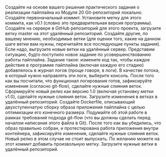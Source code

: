 Создайте на основе вашего решения практического задания о реализации пайплайна из Модуля 20 Git-репозиторий локально.
Создайте первоначальный коммит.
Установите метку для этого коммита, как v0.1 (словно это предварительная версия программы).
Создайте на сервере в GitHub репозиторий для этого проекта, загрузите ветку master на этот удалённый репозиторий.
Создайте другие, по вашему мнению, необходимые ветки (для оценки того, какие на данном шаге ветки вам нужны, перечитайте все последующие пункты задания). Если надо, выгрузите новые ветки на удалённый сервер.
Представим ситуацию, будто поступило новое задание по усовершенствованию работы пайплайна. Задание такое: измените код так, чтобы каждое действие в программе пайплайна (включая каждую его стадию) добавлялось в журнал логов (проще говоря, в логи). В качестве потока, в который нужно направлять эти логи, выберите консоль.
После того как вы посчитали, что функционал логирования готов, зафиксируйте изменения (согласно git-flow), сделайте нужные слияния веток.
Сформируйте новый релиз как версию 1.0 (включая установку метки v1.0), сделайте нужные слияния веток.
Загрузите изменения в ветках в удалённый репозиторий.
Создайте Dockerfile, описывающий двухступенчатую сборку образа приложения пайплайна с целью оптимизации его конечного размера. Подумайте об этой работе в рамках требований подхода git-flow (что вы должны сделать перед началом написания этого файла в Git).
После того как вы убедились, что образ правильно собран, и протестирована работа приложения внутри контейнера, зафиксируйте изменения, сделайте нужные слияния веток. Новый релиз в этом случае не стоит выпускать. По желанию можете на этот коммит добавить произвольную метку.
Загрузите нужные ветки в удалённый репозиторий.